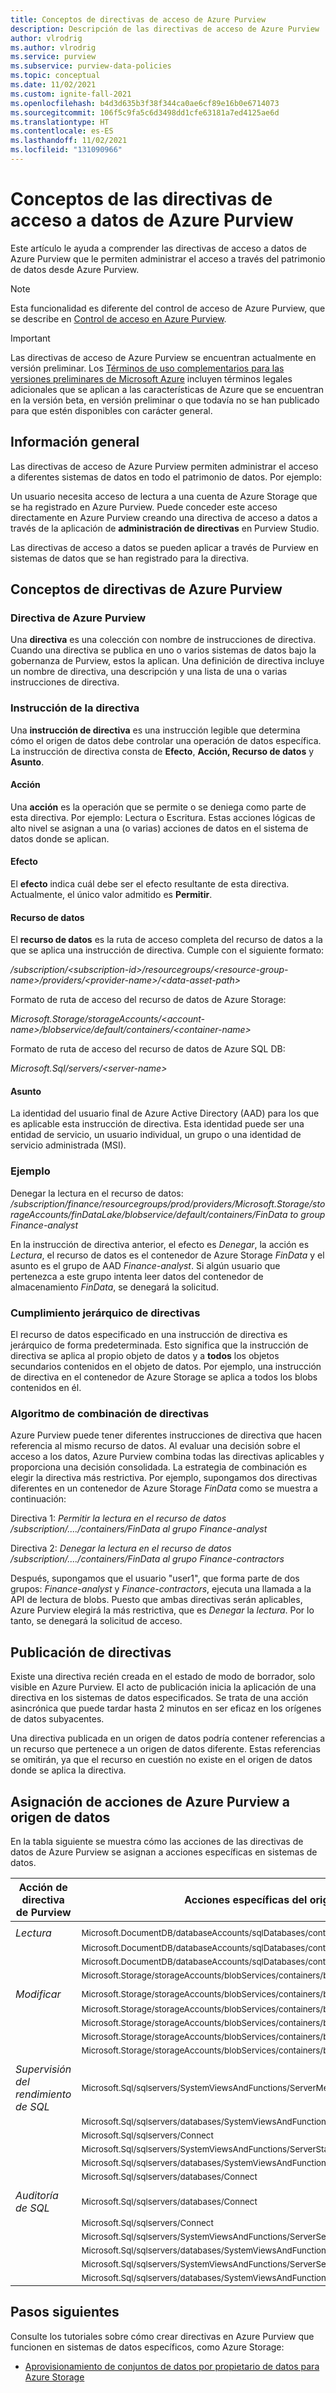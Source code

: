 ```yaml
---
title: Conceptos de directivas de acceso de Azure Purview
description: Descripción de las directivas de acceso de Azure Purview
author: vlrodrig
ms.author: vlrodrig
ms.service: purview
ms.subservice: purview-data-policies
ms.topic: conceptual
ms.date: 11/02/2021
ms.custom: ignite-fall-2021
ms.openlocfilehash: b4d3d635b3f38f344ca0ae6cf89e16b0e6714073
ms.sourcegitcommit: 106f5c9fa5c6d3498dd1cfe63181a7ed4125ae6d
ms.translationtype: HT
ms.contentlocale: es-ES
ms.lasthandoff: 11/02/2021
ms.locfileid: "131090966"
---
```

# <a name="concepts-for-azure-purview-data-access-policies"></a>Conceptos de las directivas de acceso a datos de Azure Purview

Este artículo le ayuda a comprender las directivas de acceso a datos de Azure Purview que le permiten administrar el acceso a través del patrimonio de datos desde Azure Purview.

> [!Note]
> Esta funcionalidad es diferente del control de acceso de Azure Purview, que se describe en [Control de acceso en Azure Purview](catalog-permissions.md).

> [!IMPORTANT]
> Las directivas de acceso de Azure Purview se encuentran actualmente en versión preliminar. Los [Términos de uso complementarios para las versiones preliminares de Microsoft Azure](https://azure.microsoft.com/support/legal/preview-supplemental-terms/) incluyen términos legales adicionales que se aplican a las características de Azure que se encuentran en la versión beta, en versión preliminar o que todavía no se han publicado para que estén disponibles con carácter general.

## <a name="overview"></a>Información general

Las directivas de acceso de Azure Purview permiten administrar el acceso a diferentes sistemas de datos en todo el patrimonio de datos. Por ejemplo:

Un usuario necesita acceso de lectura a una cuenta de Azure Storage que se ha registrado en Azure Purview. Puede conceder este acceso directamente en Azure Purview creando una directiva de acceso a datos a través de la aplicación de **administración de directivas** en Purview Studio.

Las directivas de acceso a datos se pueden aplicar a través de Purview en sistemas de datos que se han registrado para la directiva.

## <a name="azure-purview-policy-concepts"></a>Conceptos de directivas de Azure Purview

### <a name="azure-purview-policy"></a>Directiva de Azure Purview

Una **directiva** es una colección con nombre de instrucciones de directiva. Cuando una directiva se publica en uno o varios sistemas de datos bajo la gobernanza de Purview, estos la aplican. Una definición de directiva incluye un nombre de directiva, una descripción y una lista de una o varias instrucciones de directiva.

### <a name="policy-statement"></a>Instrucción de la directiva

Una **instrucción de directiva** es una instrucción legible que determina cómo el origen de datos debe controlar una operación de datos específica. La instrucción de directiva consta de **Efecto**, **Acción, Recurso de datos** y **Asunto**.

#### <a name="action"></a>Acción

Una **acción** es la operación que se permite o se deniega como parte de esta directiva. Por ejemplo: Lectura o Escritura. Estas acciones lógicas de alto nivel se asignan a una (o varias) acciones de datos en el sistema de datos donde se aplican.

#### <a name="effect"></a>Efecto

El **efecto** indica cuál debe ser el efecto resultante de esta directiva. Actualmente, el único valor admitido es **Permitir**.

#### <a name="data-resource"></a>Recurso de datos

El **recurso de datos** es la ruta de acceso completa del recurso de datos a la que se aplica una instrucción de directiva. Cumple con el siguiente formato:

*/subscription/\<subscription-id>/resourcegroups/\<resource-group-name>/providers/\<provider-name>/\<data-asset-path>*

Formato de ruta de acceso del recurso de datos de Azure Storage:

*Microsoft.Storage/storageAccounts/\<account-name>/blobservice/default/containers/\<container-name>*

Formato de ruta de acceso del recurso de datos de Azure SQL DB:

*Microsoft.Sql/servers/\<server-name>*

#### <a name="subject"></a>Asunto

La identidad del usuario final de Azure Active Directory (AAD) para los que es aplicable esta instrucción de directiva. Esta identidad puede ser una entidad de servicio, un usuario individual, un grupo o una identidad de servicio administrada (MSI).

### <a name="example"></a>Ejemplo

Denegar la lectura en el recurso de datos: */subscription/finance/resourcegroups/prod/providers/Microsoft.Storage/storageAccounts/finDataLake/blobservice/default/containers/FinData to group Finance-analyst*

En la instrucción de directiva anterior, el efecto es *Denegar*, la acción es *Lectura*, el recurso de datos es el contenedor de Azure Storage *FinData* y el asunto es el grupo de AAD *Finance-analyst*. Si algún usuario que pertenezca a este grupo intenta leer datos del contenedor de almacenamiento *FinData*, se denegará la solicitud.

### <a name="hierarchical-enforcement-of-policies"></a>Cumplimiento jerárquico de directivas

El recurso de datos especificado en una instrucción de directiva es jerárquico de forma predeterminada. Esto significa que la instrucción de directiva se aplica al propio objeto de datos y a **todos** los objetos secundarios contenidos en el objeto de datos. Por ejemplo, una instrucción de directiva en el contenedor de Azure Storage se aplica a todos los blobs contenidos en él.

### <a name="policy-combining-algorithm"></a>Algoritmo de combinación de directivas 

Azure Purview puede tener diferentes instrucciones de directiva que hacen referencia al mismo recurso de datos. Al evaluar una decisión sobre el acceso a los datos, Azure Purview combina todas las directivas aplicables y proporciona una decisión consolidada. La estrategia de combinación es elegir la directiva más restrictiva.
Por ejemplo, supongamos dos directivas diferentes en un contenedor de Azure Storage *FinData* como se muestra a continuación:

Directiva 1: *Permitir la lectura en el recurso de datos /subscription/..../containers/FinData al grupo Finance-analyst*

Directiva 2: *Denegar la lectura en el recurso de datos /subscription/..../containers/FinData al grupo Finance-contractors*

Después, supongamos que el usuario "user1", que forma parte de dos grupos: *Finance-analyst* y *Finance-contractors*, ejecuta una llamada a la API de lectura de blobs. Puesto que ambas directivas serán aplicables, Azure Purview elegirá la más restrictiva, que es *Denegar* la *lectura*. Por lo tanto, se denegará la solicitud de acceso.

## <a name="policy-publishing"></a>Publicación de directivas

Existe una directiva recién creada en el estado de modo de borrador, solo visible en Azure Purview. El acto de publicación inicia la aplicación de una directiva en los sistemas de datos especificados. Se trata de una acción asincrónica que puede tardar hasta 2 minutos en ser eficaz en los orígenes de datos subyacentes.

Una directiva publicada en un origen de datos podría contener referencias a un recurso que pertenece a un origen de datos diferente. Estas referencias se omitirán, ya que el recurso en cuestión no existe en el origen de datos donde se aplica la directiva.

## <a name="azure-purview-to-data-source-action-mapping"></a>Asignación de acciones de Azure Purview a origen de datos

En la tabla siguiente se muestra cómo las acciones de las directivas de datos de Azure Purview se asignan a acciones específicas en sistemas de datos.

| **Acción de directiva de Purview** | **Acciones específicas del origen de datos**                                                                |
|---------------------------|-------------------------------------------------------------------------------------------------|
|||
| *Lectura*                      |<sub>Microsoft.DocumentDB/databaseAccounts/sqlDatabases/containers/items/read                        |
|                           |<sub>Microsoft.DocumentDB/databaseAccounts/sqlDatabases/containers/executeQuery                      |
|                           |<sub>Microsoft.DocumentDB/databaseAccounts/sqlDatabases/containers/readChangeFeed                    |
|                           |<sub>Microsoft.Storage/storageAccounts/blobServices/containers/blobs/read                            |
|||
| *Modificar*                    |<sub>Microsoft.Storage/storageAccounts/blobServices/containers/blobs/read                            |
|                           |<sub>Microsoft.Storage/storageAccounts/blobServices/containers/blobs/write                           |
|                           |<sub>Microsoft.Storage/storageAccounts/blobServices/containers/blobs/add/action                      |
|                           |<sub>Microsoft.Storage/storageAccounts/blobServices/containers/blobs/move/action                     |
|                           |<sub>Microsoft.Storage/storageAccounts/blobServices/containers/blobs/delete                          |
|||
| *Supervisión del rendimiento de SQL*   |<sub>Microsoft.Sql/sqlservers/SystemViewsAndFunctions/ServerMetadata/rows/select                     |
|                           |<sub>Microsoft.Sql/sqlservers/databases/SystemViewsAndFunctions/DatabaseMetadata/rows/select         |
|                           |<sub>Microsoft.Sql/sqlservers/Connect                                                                |
|                           |<sub>Microsoft.Sql/sqlservers/SystemViewsAndFunctions/ServerState/rows/select                        |
|                           |<sub>Microsoft.Sql/sqlservers/databases/SystemViewsAndFunctions/DatabaseState/rows/select            |
|                           |<sub>Microsoft.Sql/sqlservers/databases/Connect                                                      |
|||
| *Auditoría de SQL*               |<sub>Microsoft.Sql/sqlservers/databases/Connect                                                      |
|                           |<sub>Microsoft.Sql/sqlservers/Connect                                                                |
|                           |<sub>Microsoft.Sql/sqlservers/SystemViewsAndFunctions/ServerSecurityState/rows/select                |
|                           |<sub>Microsoft.Sql/sqlservers/databases/SystemViewsAndFunctions/DatabaseSecurityState/rows/select    |
|                           |<sub>Microsoft.Sql/sqlservers/SystemViewsAndFunctions/ServerSecurityMetadata/rows/select             |
|                           |<sub>Microsoft.Sql/sqlservers/databases/SystemViewsAndFunctions/DatabaseSecurityMetadata/rows/select |

## <a name="next-steps"></a>Pasos siguientes
Consulte los tutoriales sobre cómo crear directivas en Azure Purview que funcionen en sistemas de datos específicos, como Azure Storage:

* [Aprovisionamiento de conjuntos de datos por propietario de datos para Azure Storage](how-to-access-policies-storage.md)

<!--
[Dataset provisioning by data owner for Azure SQL DB](how-to-access-policies-sql.md)
-->
